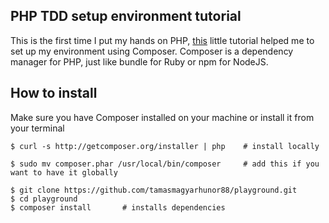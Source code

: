 ## PHP TDD setup environment tutorial
This is the first time I put my hands on PHP, [this] little tutorial helped me to set up my environment using Composer. Composer is a dependency manager for PHP, just like bundle for Ruby or npm for NodeJS.

## How to install
Make sure you have Composer installed on your machine or install it from your terminal

```
$ curl -s http://getcomposer.org/installer | php    # install locally
```
```
$ sudo mv composer.phar /usr/local/bin/composer     # add this if you want to have it globally
```

```
$ git clone https://github.com/tamasmagyarhunor88/playground.git
$ cd playground
$ composer install       # installs dependencies
```





[this]: https://code.tutsplus.com/tutorials/test-driven-development-in-php-first-steps--net-25796
